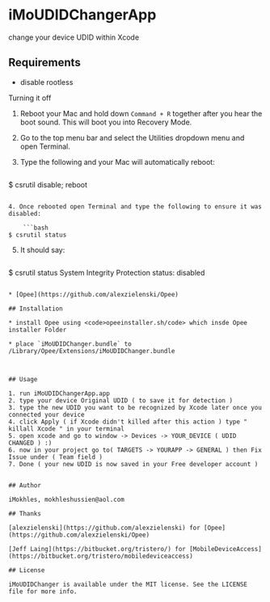 # iMoUDIDChangerApp
change your device UDID within Xcode 

## Requirements

* disable rootless

Turning it off

1. Reboot your Mac and hold down <code>Command + R</code> together after you hear the boot sound. This will boot you into Recovery Mode.

2. Go to the top menu bar and select the Utilities dropdown menu and open Terminal.
3. Type the following and your Mac will automatically reboot:

    ```bash
$ csrutil disable; reboot
```

4. Once rebooted open Terminal and type the following to ensure it was disabled:

    ```bash
$ csrutil status
```

5. It should say:

    ```bash
$ csrutil status
System Integrity Protection status: disabled
```

* [Opee](https://github.com/alexzielenski/Opee)

## Installation

* install Opee using <code>opeeinstaller.sh/code> which insde Opee installer Folder

* place `iMoUDIDChanger.bundle` to /Library/Opee/Extensions/iMoUDIDChanger.bundle



## Usage

1. run iMoUDIDChangerApp.app
2. type your device Original UDID ( to save it for detection )
3. type the new UDID you want to be recognized by Xcode later once you connected your device
4. click Apply ( if Xcode didn't killed after this action ) type " killall Xcode " in your terminal
5. open xcode and go to window -> Devices -> YOUR_DEVICE ( UDID CHANGED ) :)
6. now in your project go to( TARGETS -> YOURAPP -> GENERAL ) then Fix Issue under ( Team field )
7. Done ( your new UDID is now saved in your Free developer account )


## Author

iMokhles, mokhleshussien@aol.com

## Thanks

[alexzielenski](https://github.com/alexzielenski) for [Opee](https://github.com/alexzielenski/Opee)

[Jeff Laing](https://bitbucket.org/tristero/) for [MobileDeviceAccess](https://bitbucket.org/tristero/mobiledeviceaccess)

## License

iMoUDIDChanger is available under the MIT license. See the LICENSE file for more info.
